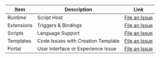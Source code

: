 Item | Description | Link
---------|-------|-----------
Runtime | Script Host | [File an Issue](https://github.com/Azure/azure-webjobs-sdk/issues)
Extensions | Triggers & Bindings | [File an Issue](https://github.com/Azure/azure-webjobs-sdk-extensions/issues)
Scripts | Language Support  | [File an Issue](https://github.com/Azure/azure-webjobs-sdk-script/issues)
Templates | Code Issues with Creation Template | [File an Issue](https://github.com/Azure/azure-webjobs-sdk-templates/issues)
Portal | User Interface or Experience Issue | [File an Issue](https://github.com/ProjectKudu/WebJobsPortal/issues)